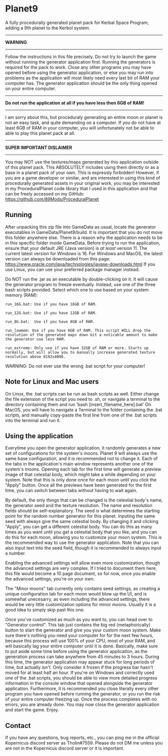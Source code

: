 # Planet9
A fully procedurally generated planet pack for Kerbal Space Program, adding a 9th planet to the Kerbol system.

***********
**WARNING**
***********
Follow the instructions in this file precisely. Do not try to launch the game without running the generator application first. Running the generators is required for the pack to work. Close any other programs you may have opened before using the generator application, or else you may run into problems as the application will most likely need every last bit of RAM your computer has. The generator application should be the only thing opened on your entire computer.

***********************************************************************
**Do not run the application at all if you have less then 6GB of RAM!**
***********************************************************************
I am sorry about this, but proceduraly generating an entire moon or planet is not an easy task, and quite demanding on a computer. If you do not have at least 6GB of RAM in your computer, you will unfortunately not be able to able to play this planet pack at all.

*****************************
**SUPER IMPORTANT DISLAIMER**
*****************************
You may NOT use the textures/maps generated by this application outside of this planet pack. This ABSOLUTELY includes using them directly or as a base in a planet pack of your own. This is expressly forbidden!
However, if you are a game developer or similar, and are interested in using this kind of procedurally generated assets in your original work, you may be interested in my ProceduralPlanet code library that I used in this application and that can be freely accessed on my GitHub: https://github.com/89Mods/ProceduralPlanet

Running
-------
After unpacking this zip file into GameData as usual, locate the generator executables in GameData/Planet9/build. It is important that you do not move this folder anywhere else. There is a reason why the application needs to be in this specific folder inside GameData.
Before trying to run the application, ensure that your default JRE (Java version) is *at least* version 11. The current latest version for Windows is 16. For Windows and MacOS, the latest version can always be downloaded from this page: https://www.oracle.com/java/technologies/javase-downloads.html
If you use Linux, you can use your preferred package manager instead.

Do NOT run the .jar as an executable by double-clicking on it. It will cause the generator program to freeze eventually.
Instead, use one of the three bash scripts provided. Select which one to use based on your system memory (RAM):

	run_16G.bat: Use if you have 16GB of RAM.
	
	run_12G.bat: Use if you have 12GB of RAM.
	
	run_8G.bat:  Use if you have 8GB of RAM.
	
	run_lowmem: Use if you have 6GB of RAM. This script WILL drop the resolution of the generated maps down bit a noticable amount to make the generator use less RAM.
	
	run_extreme: Only use if you have 32GB of RAM or more. Starts up normally, but will allow you to manually increase generated texture resolution above 8192x4096.
	
WARNING: Do not ever use the wrong .bat script for your computer!

Note for Linux and Mac users
----------------------------
On Linux, the .bat scripts can be run as bash scripts as well. Either change the file extension of the script you need to .sh, or navigate a terminal to the directory containing them and run ’bash [insert_filename_here].bat’
On MacOS, you will have to navigate a Terminal to the folder containing the .bat scripts, and manually copy-paste the first line from one of the .bat scripts into the terminal and run it.

Using the application
---------------------
Everytime you open the generator application, it randomly generates a new set of configurations for the system's moons. Planet 9 will always use the same base configuration, and it is recommended not to change it. Each of the tabs in the application's main window represents another one of the system's moons. Opening each tab for the first time will generate a preview image of that celestial body, which might take a while depending on your system. Note that this is only done once for each moon until you click the "Apply" button. Once all the previews have been generated for the first time, you can switch between tabs without having to wait again.

By default, the only things that can be changed is the celestial body's name, the generator seed and the texture resolution. The name and resolution fields should be self-explanatory. The seed is what determines the starting point for the random number generator for this planet. Inputing the same seed with always give the same celestial body. By changing it and clicking "Apply", you can get a different celestial body. You can do this as many times as you want until you get a celestial body that you like, and you can do this for each moon, allowing you to customize your moon system. This is the recommended way to use the generator application. Note that you can also input text into the seed field, though it is recommended to always input a number.

Enabling the advanced settings will allow even more customization, though the advanced settings are very complex. If I tried to document them here, this file would become a 10 page document, so for now, once you enable the advanced settings, you're on your own.

The "Minor moons" tab currently only contains seed settings, as creating a unique configuration tab for each moon would blow up the UI, and is somewhat unecesarry, as even including the advanced settings, there would be very little customization options for minor moons. Usually it is a good Idea to simply skip past this one.

Once you've customized as much as you want to, you can head over to "Generator control". This tab just contains the big red (metaphorically) button to start the generator and give you your custom moon system. Make sure there's nothing you need your computer for for the next few hours, because this process will use 100% of your CPU, most of your RAM, and will basically lag your entire computer until it is done. Basically, make sure to put aside some time before using the generator application, as the generation process can take anywhere from 45 minutes to 3 hours. During this time, the generator application may appear stuck for long periods of time, but actually isn't. Only consider it frozen if the progress bar hasn't moved for at least half an hour. If you're on Windows and correctly used one of the .bat scripts, you should be able to view more detailed progress information in the console window that opened alongside the generator application. Furthermore, it is recommended you close literally every other program you have opened before running the generator, or you run the risk of your entire computer freezing up.
Once the process completes with no errors, you are already done. You may now close the generator application and start the game. Enjoy.

Contact
-------
If you have any questions, bug reports, etc., you can ping me in the official Kopernicus discord server as Tholin#7559. Please do not DM me unless you are not in the Kopernicus discord server or it is important.
